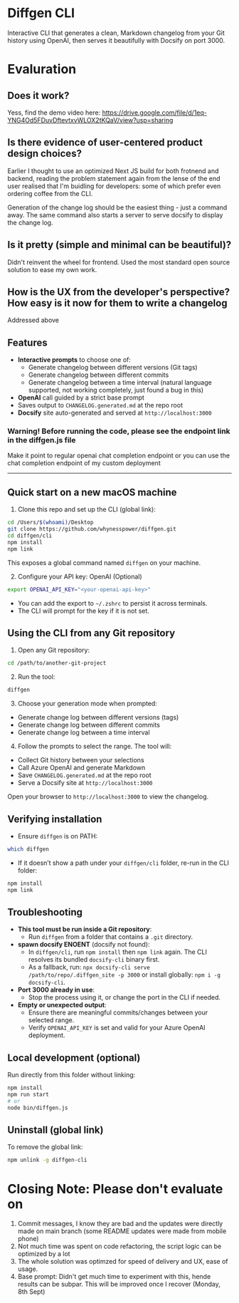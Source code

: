 # Diffgen CLI
Interactive CLI that generates a clean, Markdown changelog from your Git history using OpenAI, then serves it beautifully with Docsify on port 3000.

# Evaluration

## Does it work? 

Yess, find the demo video here: https://drive.google.com/file/d/1eq-YNG4Od5FDuvDftevtxvWLOX2tKQaV/view?usp=sharing

## Is there evidence of user-centered product design choices?

Earlier I thought to use an optimized Next JS build for both frotnend and backend, reading the problem statement again from the lense of the end user realised that I'm buidling for developers: some of which prefer even ordering coffee from the CLI. 

Generation of the change log should be the easiest thing - just a command away. The same command  also starts a server to serve docsify to display the change log. 

## Is it pretty (simple and minimal can be beautiful)?
Didn't reinvent the wheel for frontend. Used the most standard open source solution to ease my own work. 

## How is the UX from the developer's perspective? How easy is it now for them to write a changelog

Addressed above

## Features
- **Interactive prompts** to choose one of:
  - Generate changelog between different versions (Git tags)
  - Generate changelog between different commits
  - Generate changelog between a time interval (natural language supported, not working completely, just found a bug in this)
- **OpenAI** call guided by a strict base prompt
- Saves output to `CHANGELOG.generated.md` at the repo root
- **Docsify** site auto-generated and served at `http://localhost:3000`

### Warning! Before running the code, please see the endpoint link in the diffgen.js file
Make it point to regular openai chat completion endpoint or you can use the chat completion endpoint of my custom deployment

---

## Quick start on a new macOS machine

1)  Clone this repo and set up the CLI (global link):
```bash
cd /Users/$(whoami)/Desktop
git clone https://github.com/whynesspower/diffgen.git
cd diffgen/cli
npm install
npm link
```
This exposes a global command named `diffgen` on your machine.

2) Configure your API key: OpenAI (Optional) 
```bash
export OPENAI_API_KEY="<your-openai-api-key>"
```
- You can add the export to `~/.zshrc` to persist it across terminals.
- The CLI will prompt for the key if it is not set.

## Using the CLI from any Git repository

1) Open any Git repository:
```bash
cd /path/to/another-git-project
```

2) Run the tool:
```bash
diffgen
```

3) Choose your generation mode when prompted:
- Generate change log between different versions (tags)
- Generate change log between different commits
- Generate change log between a time interval

4) Follow the prompts to select the range. The tool will:
- Collect Git history between your selections
- Call Azure OpenAI and generate Markdown
- Save `CHANGELOG.generated.md` at the repo root
- Serve a Docsify site at `http://localhost:3000`

Open your browser to `http://localhost:3000` to view the changelog.

## Verifying installation
- Ensure `diffgen` is on PATH:
```bash
which diffgen
```
- If it doesn’t show a path under your `diffgen/cli` folder, re-run in the CLI folder:
```bash
npm install
npm link
```

## Troubleshooting
- **This tool must be run inside a Git repository**:
  - Run `diffgen` from a folder that contains a `.git` directory.
- **spawn docsify ENOENT** (docsify not found):
  - In `diffgen/cli`, run `npm install` then `npm link` again. The CLI resolves its bundled `docsify-cli` binary first.
  - As a fallback, run: `npx docsify-cli serve /path/to/repo/.diffgen_site -p 3000` or install globally: `npm i -g docsify-cli`.
- **Port 3000 already in use**:
  - Stop the process using it, or change the port in the CLI if needed.
- **Empty or unexpected output**:
  - Ensure there are meaningful commits/changes between your selected range.
  - Verify `OPENAI_API_KEY` is set and valid for your Azure OpenAI deployment.

## Local development (optional)
Run directly from this folder without linking:
```bash
npm install
npm run start
# or
node bin/diffgen.js
```

## Uninstall (global link)
To remove the global link:
```bash
npm unlink -g diffgen-cli
```
# Closing Note: Please don't evaluate on
1. Commit messages, I know they are bad and the updates were directly made on main branch (some README updates were made from mobile phone)
2. Not much time was spent on code refactoring, the script logic can be optimized by a lot
3. The whole solution was optimzed for speed of delivery and UX, ease of usage.
4. Base prompt: Didn't get much time to experiment with this, hende results can be subpar. This will be improved once I recover (Monday, 8th Sept)
